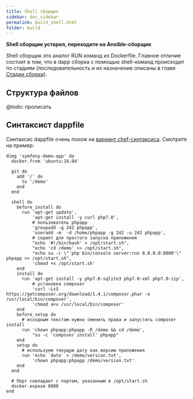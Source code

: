 ```yaml
---
title: Shell сборщик
sidebar: doc_sidebar
permalink: build_shell.html
folder: build
---
```


**Shell сборщик устарел, переходите на Ansible-сборщик**

Shell сборщик это аналог RUN команд из Dockerfile. Главное отличие состоит в том, что в dapp сборка с помощью shell-команд происходит по стадиям (последовательность и их назначение описаны в главе [Стадии сборки](stages_for_build.html)).

## Структура файлов

@todo: прописать

## Синтаксист dappfile

Синтаксис dappfile очень похож на [вариант chef-синтаксиса](build_chef.md). Смотрите на пример:

```
dimg 'symfony-demo-app' do
  docker.from 'ubuntu:16.04'

  git do
    add '/' do
      to '/demo'
    end
  end

  shell do
    before_install do
      run 'apt-get update',
          'apt-get install -y curl php7.0',
          # пользователь phpapp
          'groupadd -g 242 phpapp',
          'useradd -m  -d /home/phpapp -g 242 -u 242 phpapp',
          # скрипт для простого запуска приложения
          "echo '#!/bin/bash' > /opt/start.sh",
          "echo 'cd /demo' >> /opt/start.sh",
          "echo su -c \"'php bin/console server:run 0.0.0.0:8000'\" phpapp >> /opt/start.sh", 
          'chmod +x /opt/start.sh'
    end
    install do
      run 'apt-get install -y php7.0-sqlite3 php7.0-xml php7.0-zip',
          # установка composer
          'curl -LsS https://getcomposer.org/download/1.4.1/composer.phar -o /usr/local/bin/composer',
          'chmod a+x /usr/local/bin/composer'
    end
    before_setup do
      # исходным текстам нужно сменить права и запустить composer install
      run 'chown phpapp:phpapp -R /demo && cd /demo',
          "su -c 'composer install' phpapp"
    end
    setup do
      # используем текущую дату как версию приложения
      run 'echo `date` > /demo/version.txt',
          'chown phpapp:phpapp /demo/version.txt'
    end
  end

  # Порт совпадает с портом, указанным в /opt/start.sh
  docker.expose 8000
end
```
